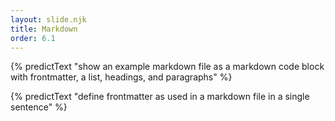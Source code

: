 ```yaml
---
layout: slide.njk
title: Markdown
order: 6.1
---
```


{% predictText "show an example markdown file as a markdown code block with frontmatter, a list, headings, and paragraphs" %}

{% predictText "define frontmatter as used in a markdown file in a single sentence" %}
